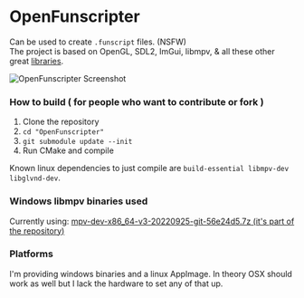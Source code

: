 # OpenFunscripter
Can be used to create `.funscript` files. (NSFW)  
The project is based on OpenGL, SDL2, ImGui, libmpv, & all these other great [libraries](https://github.com/OpenFunscripter/OpenFunscripter/tree/master/lib).

![OpenFunscripter Screenshot](https://github.com/OpenFunscripter/OpenFunscripter/blob/1b4f096be8c2f6c75ceed7787a300a86a13fb167/OpenFunscripter.jpg)

### How to build ( for people who want to contribute or fork )
1. Clone the repository
2. `cd "OpenFunscripter"`
3. `git submodule update --init`
4. Run CMake and compile

Known linux dependencies to just compile are `build-essential libmpv-dev libglvnd-dev`.  

### Windows libmpv binaries used
Currently using: [mpv-dev-x86_64-v3-20220925-git-56e24d5.7z (it's part of the repository)](https://sourceforge.net/projects/mpv-player-windows/files/libmpv/)

### Platforms
I'm providing windows binaries and a linux AppImage.
In theory OSX should work as well but I lack the hardware to set any of that up.
